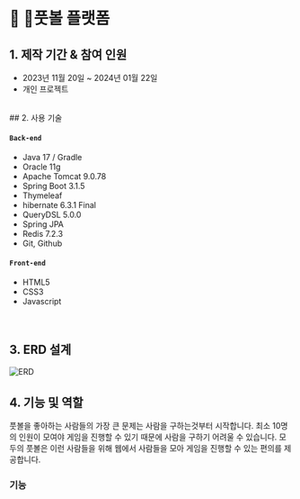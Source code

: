 # :pushpin: 풋볼 플랫폼

## 1. 제작 기간 & 참여 인원

-   2023년 11월 20일 ~ 2024년 01월 22일
-   개인 프로젝트

</br>
## 2. 사용 기술

#### `Back-end`

-   Java 17 / Gradle
-   Oracle 11g
-   Apache Tomcat 9.0.78
-   Spring Boot 3.1.5
-   Thymeleaf
-   hibernate 6.3.1 Final
-   QueryDSL 5.0.0
-   Spring JPA
-   Redis 7.2.3
-   Git, Github

#### `Front-end`

-   HTML5
-   CSS3
-   Javascript

</br>

## 3. ERD 설계

![ERD](https://github.com/KIMSEUNGWO/Football/assets/128001994/9501d70b-0e60-4c12-89e1-76a126d93729)


## 4. 기능 및 역할

풋볼을 좋아하는 사람들의 가장 큰 문제는 사람을 구하는것부터 시작합니다. 최소 10명의 인원이 모여야 게임을 진행할 수 있기 때문에 사람을 구하기 어려울 수 있습니다.
모두의 풋볼은 이런 사람들을 위해 웹에서 사람들을 모아 게임을 진행할 수 있는 편의를 제공합니다.

### 기능

